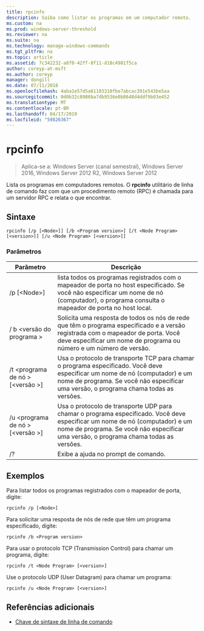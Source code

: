 ```yaml
---
title: rpcinfo
description: Saiba como listar os programas em um computador remoto.
ms.custom: na
ms.prod: windows-server-threshold
ms.reviewer: na
ms.suite: na
ms.technology: manage-windows-commands
ms.tgt_pltfrm: na
ms.topic: article
ms.assetid: 7c342232-a8f0-42ff-8f11-d18c4981f5ca
author: coreyp-at-msft
ms.author: coreyp
manager: dongill
ms.date: 07/11/2018
ms.openlocfilehash: 4aba1e57d5a61103310fbe7abcac391e543be5aa
ms.sourcegitcommit: 0d0b32c8986ba7db9536e0b8648d4ddf9b03e452
ms.translationtype: MT
ms.contentlocale: pt-BR
ms.lasthandoff: 04/17/2019
ms.locfileid: "59826367"
---
```

# <a name="rpcinfo"></a>rpcinfo

>Aplica-se a: Windows Server (canal semestral), Windows Server 2016, Windows Server 2012 R2, Windows Server 2012

Lista os programas em computadores remotos. O **rpcinfo** utilitário de linha de comando faz com que um procedimento remoto (RPC) é chamada para um servidor RPC e relata o que encontrar. 

## <a name="syntax"></a>Sintaxe
```
rpcinfo [/p [<Node>]] [/b <Program version>] [/t <Node Program> [<version>]] [/u <Node Program> [<version>]]
```

### <a name="parameters"></a>Parâmetros
|Parâmetro|Descrição|
|-------|--------|
|/p [\<Node>]|lista todos os programas registrados com o mapeador de porta no host especificado. Se você não especificar um nome de nó (computador), o programa consulta o mapeador de porta no host local.|
|/ b \<versão do programa >|Solicita uma resposta de todos os nós de rede que têm o programa especificado e a versão registrada com o mapeador de porta. Você deve especificar um nome de programa ou número e um número de versão.|
|/t \<programa de nó > [\<versão >]|Usa o protocolo de transporte TCP para chamar o programa especificado. Você deve especificar um nome de nó (computador) e um nome de programa. Se você não especificar uma versão, o programa chama todas as versões.|
|/u \<programa de nó > [\<versão >]|Usa o protocolo de transporte UDP para chamar o programa especificado. Você deve especificar um nome de nó (computador) e um nome de programa. Se você não especificar uma versão, o programa chama todas as versões.|
|/?|Exibe a ajuda no prompt de comando.|

## <a name="BKMK_Examples"></a>Exemplos
Para listar todos os programas registrados com o mapeador de porta, digite:
```
rpcinfo /p [<Node>]
```
Para solicitar uma resposta de nós de rede que têm um programa especificado, digite:
```
rpcinfo /b <Program version>
```
Para usar o protocolo TCP (Transmission Control) para chamar um programa, digite:
```
rpcinfo /t <Node Program> [<version>]
```
Use o protocolo UDP (User Datagram) para chamar um programa:
```
rpcinfo /u <Node Program> [<version>]
```

## <a name="additional-references"></a>Referências adicionais
-   [Chave de sintaxe de linha de comando](command-line-syntax-key.md)

